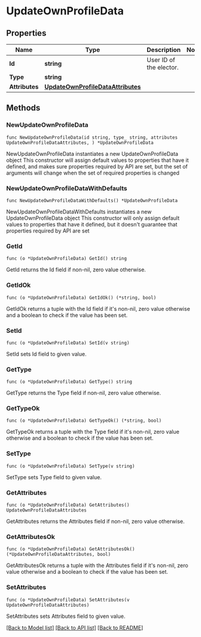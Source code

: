 # UpdateOwnProfileData

## Properties

Name | Type | Description | Notes
------------ | ------------- | ------------- | -------------
**Id** | **string** | User ID of the elector. | 
**Type** | **string** |  | 
**Attributes** | [**UpdateOwnProfileDataAttributes**](UpdateOwnProfileDataAttributes.md) |  | 

## Methods

### NewUpdateOwnProfileData

`func NewUpdateOwnProfileData(id string, type_ string, attributes UpdateOwnProfileDataAttributes, ) *UpdateOwnProfileData`

NewUpdateOwnProfileData instantiates a new UpdateOwnProfileData object
This constructor will assign default values to properties that have it defined,
and makes sure properties required by API are set, but the set of arguments
will change when the set of required properties is changed

### NewUpdateOwnProfileDataWithDefaults

`func NewUpdateOwnProfileDataWithDefaults() *UpdateOwnProfileData`

NewUpdateOwnProfileDataWithDefaults instantiates a new UpdateOwnProfileData object
This constructor will only assign default values to properties that have it defined,
but it doesn't guarantee that properties required by API are set

### GetId

`func (o *UpdateOwnProfileData) GetId() string`

GetId returns the Id field if non-nil, zero value otherwise.

### GetIdOk

`func (o *UpdateOwnProfileData) GetIdOk() (*string, bool)`

GetIdOk returns a tuple with the Id field if it's non-nil, zero value otherwise
and a boolean to check if the value has been set.

### SetId

`func (o *UpdateOwnProfileData) SetId(v string)`

SetId sets Id field to given value.


### GetType

`func (o *UpdateOwnProfileData) GetType() string`

GetType returns the Type field if non-nil, zero value otherwise.

### GetTypeOk

`func (o *UpdateOwnProfileData) GetTypeOk() (*string, bool)`

GetTypeOk returns a tuple with the Type field if it's non-nil, zero value otherwise
and a boolean to check if the value has been set.

### SetType

`func (o *UpdateOwnProfileData) SetType(v string)`

SetType sets Type field to given value.


### GetAttributes

`func (o *UpdateOwnProfileData) GetAttributes() UpdateOwnProfileDataAttributes`

GetAttributes returns the Attributes field if non-nil, zero value otherwise.

### GetAttributesOk

`func (o *UpdateOwnProfileData) GetAttributesOk() (*UpdateOwnProfileDataAttributes, bool)`

GetAttributesOk returns a tuple with the Attributes field if it's non-nil, zero value otherwise
and a boolean to check if the value has been set.

### SetAttributes

`func (o *UpdateOwnProfileData) SetAttributes(v UpdateOwnProfileDataAttributes)`

SetAttributes sets Attributes field to given value.



[[Back to Model list]](../README.md#documentation-for-models) [[Back to API list]](../README.md#documentation-for-api-endpoints) [[Back to README]](../README.md)


